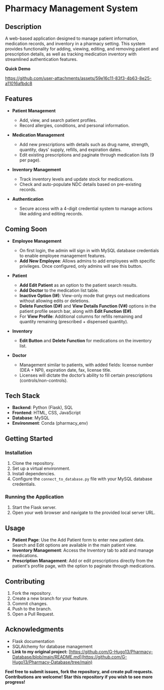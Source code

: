 # **Pharmacy Management System**

## **Description**
A web-based application designed to manage patient information, medication records, and inventory in a pharmacy setting. This system provides functionality for adding, viewing, editing, and removing patient and prescription details, as well as tracking medication inventory with streamlined authentication features.


**Quick Demo**

https://github.com/user-attachments/assets/59e16c11-83f3-4b63-8e25-a11016afbdc8



## **Features**
- **Patient Management**
    - Add, view, and search patient profiles.
    - Record allergies, conditions, and personal information.
  
- **Medication Management**
    - Add new prescriptions with details such as drug name, strength, quantity, days' supply, refills, and expiration dates.
    - Edit existing prescriptions and paginate through medication lists (9 per page).
  
- **Inventory Management**
    - Track inventory levels and update stock for medications.
    - Check and auto-populate NDC details based on pre-existing records.

- **Authentication**
    - Secure access with a 4-digit credential system to manage actions like adding and editing records.

## **Coming Soon**
- **Employee Management**
    - On first login, the admin will sign in with MySQL database credentials to enable employee management features.
    - **Add New Employee**: Allows admins to add employees with specific privileges. Once configured, only admins will see this button.
  
- **Patient**
    - **Add Edit Patient** as an option to the patient search results.
    - **Add Doctor** to the medication list table.
    - **Inactive Option (I#)**: View-only mode that greys out medications without allowing edits or deletions.
    - **Delete Function (D#)** and **View Details Function (V#)** options in the patient profile search bar, along with **Edit Function (E#)**.
    - For **View Profile**: Additional columns for refills remaining and quantity remaining (prescribed + dispensed quantity).
  
- **Inventory**
    - **Edit Button** and **Delete Function** for medications on the inventory list.

- **Doctor**
    - Management similar to patients, with added fields: license number (DEA + NPI), expiration date, fax, license title.
    - Licenses will dictate the doctor’s ability to fill certain prescriptions (controls/non-controls).

## **Tech Stack**
- **Backend**: Python (Flask), SQL
- **Frontend**: HTML, CSS, JavaScript
- **Database**: MySQL
- **Environment**: Conda (pharmacy_env)

## **Getting Started**

### **Installation**
1. Clone the repository.
2. Set up a virtual environment.
3. Install dependencies.
4. Configure the `connect_to_database.py` file with your MySQL database credentials.

### **Running the Application**
1. Start the Flask server.
2. Open your web browser and navigate to the provided local server URL.

## **Usage**

- **Patient Page**: Use the Add Patient form to enter new patient data. Search and Edit options are available in the main patient view.
- **Inventory Management**: Access the Inventory tab to add and manage medications.
- **Prescription Management**: Add or edit prescriptions directly from the patient's profile page, with the option to paginate through medications.

## **Contributing**
1. Fork the repository.
2. Create a new branch for your feature.
3. Commit changes.
4. Push to the branch.
5. Open a Pull Request.

## **Acknowledgments**
- Flask documentation
- SQLAlchemy for database management
- **Link to my original project:** [https://github.com/G-Hugo13/Pharmacy-Database/blob/main/README.md](https://github.com/G-Hugo13/Pharmacy-Database/tree/main)
  
**Feel free to submit issues, fork the repository, and create pull requests. Contributions are welcome! Star this repository if you wish to see more progress!**

